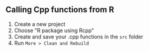 ## Calling Cpp functions from R

1. Create a new project
2. Choose "R package using Rcpp"
3. Create and save your .cpp functions in the `src` folder
4. Run `More > Clean and Rebuild`